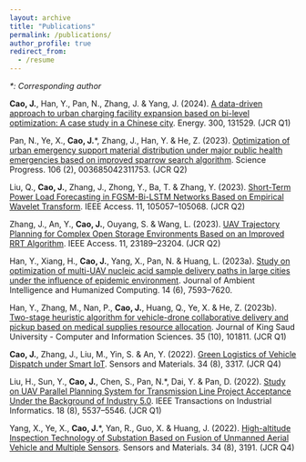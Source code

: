 ```yaml
---
layout: archive
title: "Publications"
permalink: /publications/
author_profile: true
redirect_from:
  - /resume
---
```


_*: Corresponding author_

**Cao, J.**, Han, Y., Pan, N., Zhang, J. & Yang, J. (2024). [A data-driven approach to urban charging
facility expansion based on bi-level optimization: A case study in a Chinese city](https://doi.org/10.1016/j.energy.2024.131529). Energy.
300, 131529. (JCR Q1)

Pan, N., Ye, X., **Cao, J.***, Zhang, J., Han, Y. & He, Z. (2023). [Optimization of urban emergency
support material distribution under major public health emergencies based on improved
sparrow search algorithm](https://doi.org/10.1177/00368504231175328). Science Progress. 106 (2), 003685042311753. (JCR Q2)

Liu, Q., **Cao, J.**, Zhang, J., Zhong, Y., Ba, T. & Zhang, Y. (2023). [Short-Term Power Load
Forecasting in FGSM-Bi-LSTM Networks Based on Empirical Wavelet Transform](https://doi.org/10.1109/ACCESS.2023.3316516). IEEE
Access. 11, 105057–105068. (JCR Q2)

Zhang, J., An, Y., **Cao, J.**, Ouyang, S. & Wang, L. (2023). [UAV Trajectory Planning for
Complex Open Storage Environments Based on an Improved RRT Algorithm](https://doi.org/10.1109/ACCESS.2023.3252018). IEEE
Access. 11, 23189–23204. (JCR Q2)

Han, Y., Xiang, H., **Cao, J.**, Yang, X., Pan, N. & Huang, L. (2023a). [Study on optimization of
multi-UAV nucleic acid sample delivery paths in large cities under the influence of
epidemic environment](https://doi.org/10.1007/s12652-023-04572-2). Journal of Ambient Intelligence and Humanized Computing. 14
(6), 7593–7620.

Han, Y., Zhang, M., Nan, P., **Cao, J.**, Huang, Q., Ye, X. & He, Z. (2023b). [Two-stage heuristic
algorithm for vehicle-drone collaborative delivery and pickup based on medical supplies
resource allocation](https://doi.org/10.1016/j.jksuci.2023.101811). Journal of King Saud University - Computer and Information Sciences.
35 (10), 101811. (JCR Q1)

**Cao, J.**, Zhang, J., Liu, M., Yin, S. & An, Y. (2022). [Green Logistics of Vehicle Dispatch under
Smart IoT](https://doi.org/10.18494/SAM3934). Sensors and Materials. 34 (8), 3317. (JCR Q4)

Liu, H., Sun, Y., **Cao, J.**, Chen, S., Pan, N.*, Dai, Y. & Pan, D. (2022). [Study on UAV Parallel
Planning System for Transmission Line Project Acceptance Under the Background of
Industry 5.0](https://doi.org/10.1109/TII.2022.3142723). IEEE Transactions on Industrial Informatics. 18 (8), 5537–5546. (JCR Q1)

Yang, X., Ye, X., **Cao, J.***, Yan, R., Guo, X. & Huang, J. (2022). [High-altitude Inspection
Technology of Substation Based on Fusion of Unmanned Aerial Vehicle and Multiple
Sensors](https://doi.org/10.18494/SAM3933). Sensors and Materials. 34 (8), 3191. (JCR Q4)
